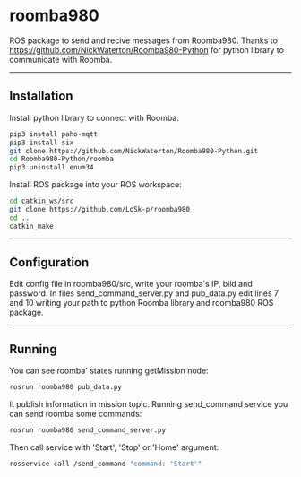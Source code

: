 # roomba980
ROS package to send and recive messages from Roomba980.
Thanks to https://github.com/NickWaterton/Roomba980-Python for python library to communicate with Roomba.
***
## Installation
Install python library to connect with Roomba:
```bash
pip3 install paho-mqtt
pip3 install six
git clone https://github.com/NickWaterton/Roomba980-Python.git
cd Roomba980-Python/roomba
pip3 uninstall enum34
```
Install ROS package into your ROS workspace:
```bash
cd catkin_ws/src
git clone https://github.com/LoSk-p/roomba980
cd ..
catkin_make
```
***
## Configuration
Edit config file in roomba980/src, write your roomba's IP, blid and password. In files send_command_server.py and pub_data.py edit lines 7 and 10 writing your path to python Roomba library and roomba980 ROS package.
***
## Running
You can see roomba' states running getMission node:
```bash
rosrun roomba980 pub_data.py
```
It publish information in mission topic.
Running send_command service you can send roomba some commands:
```bash
rosrun roomba980 send_command_server.py
```
Then call service with 'Start', 'Stop' or 'Home' argument:
```bash
rosservice call /send_command "command: 'Start'"
```

